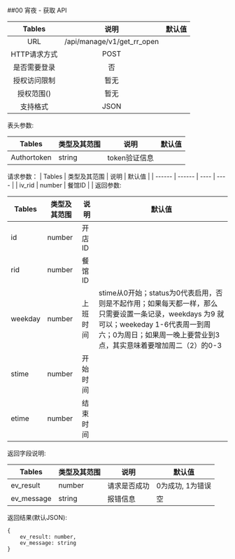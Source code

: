 ##00 宵夜 - 获取 API


|  Tables  |             说明             | 默认值  |
| :------: | :------------------------: | :--: |
|   URL    | /api/manage/v1/get_rr_open |      |
| HTTP请求方式 |            POST            |      |
|  是否需要登录  |             否              |      |
|  授权访问限制  |             暂无             |      |
|  授权范围()  |             暂无             |      |
|   支持格式   |            JSON            |      |


表头参数:

| Tables      | 类型及其范围 | 说明        | 默认值  |
| ----------- | ------ | --------- | ---- |
| Authortoken | string | token验证信息 |      |


请求参数：
| Tables | 类型及其范围 | 说明   | 默认值  |
| ------ | ------ | ---- | ---- |
| iv_rid | number | 餐馆ID |      |
返回参数:


| Tables  | 类型及其范围 | 说明   | 默认值                                      |
| ------- | ------ | ---- | ---------------------------------------- |
| id      | number | 开店ID |                                          |
| rid     | number | 餐馆ID |                                          |
| weekday | number | 上班时间 | stime从0开始；status为0代表启用，否则是不起作用；如果每天都一样，那么只需要设置一条记录，weekdays 为9 就可以；weekeday 1-6代表周一到周六；0为周日；如果周一晚上要营业到3点，其实意味着要增加周二（2）的0-3 |
| stime   | number | 开始时间 |                                          |
| etime   | number | 结束时间 |                                          |


返回字段说明:

| Tables     | 类型及其范围 | 说明     | 默认值        |
| ---------- | ------ | ------ | ---------- |
| ev_result  | number | 请求是否成功 | 0为成功, 1为错误 |
| ev_message | string | 报错信息   | 空          |

返回结果(默认JSON):
```
{
    ev_result: number,
    ev_message: string
}
```
